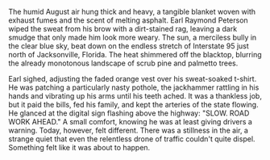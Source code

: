 The humid August air hung thick and heavy, a tangible blanket woven with exhaust fumes and the scent of melting asphalt. Earl Raymond Peterson wiped the sweat from his brow with a dirt-stained rag, leaving a dark smudge that only made him look more weary. The sun, a merciless bully in the clear blue sky, beat down on the endless stretch of Interstate 95 just north of Jacksonville, Florida. The heat shimmered off the blacktop, blurring the already monotonous landscape of scrub pine and palmetto trees.

Earl sighed, adjusting the faded orange vest over his sweat-soaked t-shirt. He was patching a particularly nasty pothole, the jackhammer rattling in his hands and vibrating up his arms until his teeth ached. It was a thankless job, but it paid the bills, fed his family, and kept the arteries of the state flowing. He glanced at the digital sign flashing above the highway: "SLOW. ROAD WORK AHEAD." A small comfort, knowing he was at least giving drivers a warning. Today, however, felt different. There was a stillness in the air, a strange quiet that even the relentless drone of traffic couldn't quite dispel. Something felt like it was about to happen.
